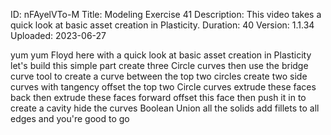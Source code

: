 ID: nFAyelVTo-M
Title: Modeling Exercise 41
Description: This video takes a quick look at basic asset creation in Plasticity.
Duration: 40
Version: 1.1.34
Uploaded: 2023-06-27

yum yum
Floyd here with a quick look at basic
asset creation in Plasticity let's
build this simple part create three
Circle curves
then use the bridge curve tool to create
a curve between the top two circles
create two side curves with tangency
offset the top two Circle curves
extrude these faces back then extrude
these faces forward
offset this face then push it in to
create a cavity
hide the curves Boolean Union all the
solids
add fillets to all edges and you're good
to go

